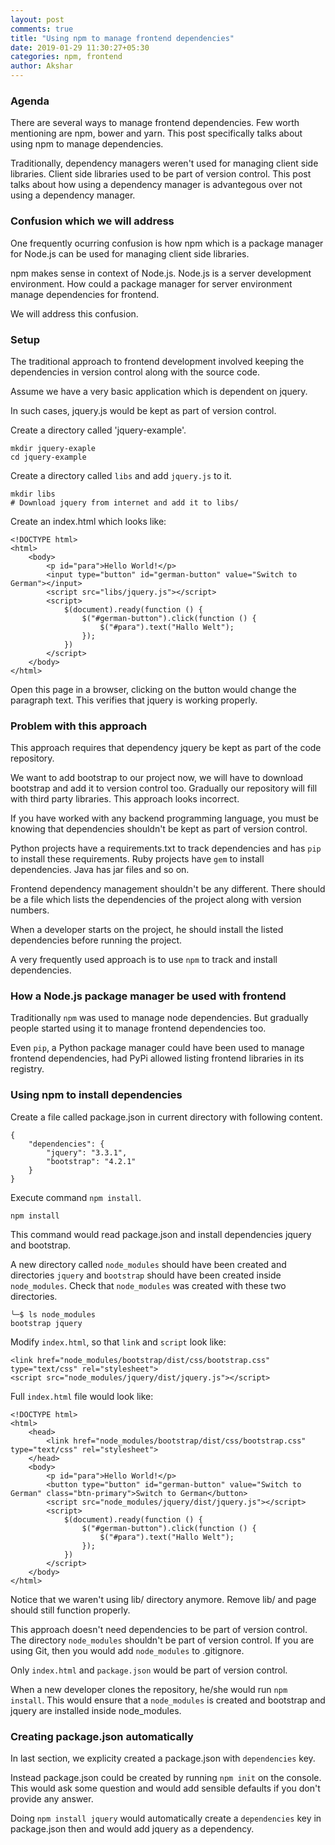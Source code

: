 ```yaml
---
layout: post
comments: true
title: "Using npm to manage frontend dependencies"
date: 2019-01-29 11:30:27+05:30
categories: npm, frontend
author: Akshar
---
```


### Agenda

There are several ways to manage frontend dependencies. Few worth mentioning are npm, bower and yarn. This post specifically talks about using npm to manage dependencies.

Traditionally, dependency managers weren't used for managing client side libraries. Client side libraries used to be part of version control. This post talks about how using a dependency manager is advantegous over not using a dependency manager.

### Confusion which we will address

One frequently ocurring confusion is how npm which is a package manager for Node.js can be used for managing client side libraries.

npm makes sense in context of Node.js. Node.js is a server development environment. How could a package manager for server environment manage dependencies for frontend.

We will address this confusion.

### Setup

The traditional approach to frontend development involved keeping the dependencies in version control along with the source code.

Assume we have a very basic application which is dependent on jquery.

In such cases, jquery.js would be kept as part of version control.

Create a directory called 'jquery-example'.

    mkdir jquery-exaple
    cd jquery-example

Create a directory called `libs` and add `jquery.js` to it.

    mkdir libs
    # Download jquery from internet and add it to libs/

Create an index.html which looks like:

    <!DOCTYPE html>
    <html>
        <body>
            <p id="para">Hello World!</p>
            <input type="button" id="german-button" value="Switch to German"></input>
            <script src="libs/jquery.js"></script>
            <script>
                $(document).ready(function () {
                    $("#german-button").click(function () {
                        $("#para").text("Hallo Welt");
                    });
                })
            </script>
        </body>
    </html>

Open this page in a browser, clicking on the button would change the paragraph text. This verifies that jquery is working properly.

### Problem with this approach

This approach requires that dependency jquery be kept as part of the code repository.

We want to add bootstrap to our project now, we will have to download bootstrap and add it to version control too. Gradually our repository will fill with third party libraries. This approach looks incorrect.

If you have worked with any backend programming language, you must be knowing that dependencies shouldn't be kept as part of version control.

Python projects have a requirements.txt to track dependencies and has `pip` to install these requirements. Ruby projects have `gem` to install dependencies. Java has jar files and so on.

Frontend dependency management shouldn't be any different. There should be a file which lists the dependencies of the project along with version numbers.

When a developer starts on the project, he should install the listed dependencies before running the project.

A very frequently used approach is to use `npm` to track and install dependencies.

### How a Node.js package manager be used with frontend

Traditionally `npm` was used to manage node dependencies. But gradually people started using it to manage frontend dependencies too.

Even `pip`, a Python package manager could have been used to manage frontend dependencies, had PyPi allowed listing frontend libraries in its registry.

### Using npm to install dependencies

Create a file called package.json in current directory with following content.

    {
        "dependencies": {
            "jquery": "3.3.1",
            "bootstrap": "4.2.1"
        }
    }

Execute command `npm install`.

    npm install

This command would read package.json and install dependencies jquery and bootstrap.

A new directory called `node_modules` should have been created and directories `jquery` and `bootstrap` should have been created inside `node_modules`. Check that `node_modules` was created with these two directories.

    ╰─$ ls node_modules
    bootstrap jquery

Modify `index.html`, so that `link` and `script` look like:

    <link href="node_modules/bootstrap/dist/css/bootstrap.css" type="text/css" rel="stylesheet">
    <script src="node_modules/jquery/dist/jquery.js"></script>

Full `index.html` file would look like:

    <!DOCTYPE html>
    <html>
        <head>
            <link href="node_modules/bootstrap/dist/css/bootstrap.css" type="text/css" rel="stylesheet">
        </head>
        <body>
            <p id="para">Hello World!</p>
            <button type="button" id="german-button" value="Switch to German" class="btn-primary">Switch to German</button>
            <script src="node_modules/jquery/dist/jquery.js"></script>
            <script>
                $(document).ready(function () {
                    $("#german-button").click(function () {
                        $("#para").text("Hallo Welt");
                    });
                })
            </script>
        </body>
    </html>

Notice that we waren't using lib/ directory anymore. Remove lib/ and page should still function properly.

This approach doesn't need dependencies to be part of version control. The directory `node_modules` shouldn't be part of version control. If you are using Git, then you would add `node_modules` to .gitignore.

Only `index.html` and `package.json` would be part of version control.

When a new developer clones the repository, he/she would run `npm install`. This would ensure that a `node_modules` is created and bootstrap and jquery are installed inside node_modules.

### Creating package.json automatically

In last section, we explicity created a package.json with `dependencies` key.

Instead package.json could be created by running `npm init` on the console. This would ask some question and would add sensible defaults if you don't provide any answer.

Doing `npm install jquery` would automatically create a `dependencies` key in package.json then and would add jquery as a dependency.

